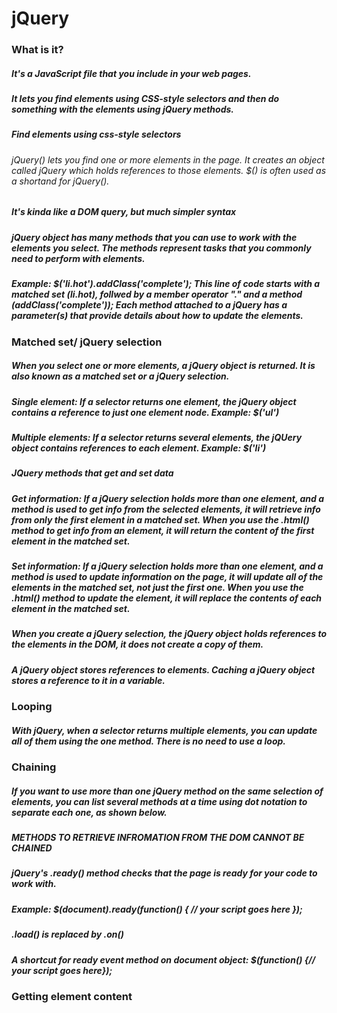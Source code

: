 # jQuery

### What is it?

##### It's a JavaScript file that you include in your web pages.
##### It lets you find elements using CSS-style selectors and then do something with the elements using jQuery methods.

##### Find elements using css-style selectors
###### jQuery() lets you find one or more elements in the page. It creates an object called jQuery which holds references to those elements. $() is often used as a shortand for jQuery(). 
##### It's kinda like a DOM query, but much simpler syntax

##### jQuery object has many methods that you can use to work with the elements you select. The methods represent tasks that you commonly need to perform with elements.

##### Example: $('li.hot').addClass('complete'); This line of code starts with a matched set (li.hot), follwed by a member operator "." and a method (addClass('complete')); Each method attached to a jQuery has a parameter(s) that provide details about how to update the elements.

### Matched set/ jQuery selection

##### When you select one or more elements, a jQuery object is returned. It is also known as a matched set or a jQuery selection.

##### Single element: If a selector returns one element, the jQuery object contains a reference to just one element node. Example: $('ul')

##### Multiple elements: If a selector returns several elements, the jQUery object contains references to each element. Example: $('li')

##### JQuery methods that get and set data

##### Get information: If a jQuery selection holds more than one element, and a method is used to get info from the selected elements, it will retrieve info from only the first element in a matched set. When you use the .html() method to get info from an element, it will return the content of the first element in the matched set.

##### Set information: If a jQuery selection holds more than one element, and a method is used to update information on the page, it will update all of the elements in the matched set, not just the first one. When you use the .html() method to update the element, it will replace the contents of each element in the matched set.

##### When you create a jQuery selection, the jQuery object holds references to the elements in the DOM, it does not create a copy of them.

##### A jQuery object stores references to elements. Caching a jQuery object stores a reference to it in a variable.

### Looping

##### With jQuery, when a selector returns multiple elements, you can update all of them using the one method. There is no need to use a loop. 

### Chaining

##### If you want to use more than one jQuery method on the same selection of elements, you can list several methods at a time using dot notation to separate each one, as shown below.

##### METHODS TO RETRIEVE INFROMATION FROM THE DOM CANNOT BE CHAINED

##### jQuery's .ready() method checks that the page is ready for your code to work with.

##### Example: $(document).ready(function() { // your script goes here });

##### .load() is replaced by .on()

##### A shortcut for ready event method on document object: $(function() {// your script goes here});

### Getting element content

##### 
